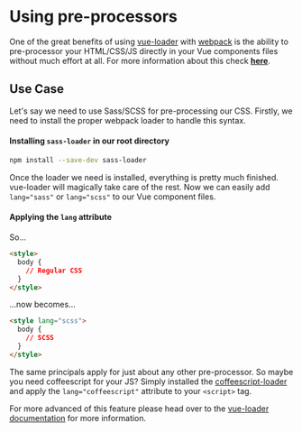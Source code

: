 # Using pre-processors

One of the great benefits of using [vue-loader](https://github.com/vuejs/vue-loader) with [webpack](https://github.com/webpack/webpack) is the ability to pre-processor your HTML/CSS/JS directly in your Vue components files without much effort at all. For more information about this check **[here](http://vuejs.org/guide/application.html#Single-File-Components)**.

## Use Case
Let's say we need to use Sass/SCSS for pre-processing our CSS. Firstly, we need to install the proper webpack loader to handle this syntax.

#### Installing `sass-loader` in our root directory
```bash
npm install --save-dev sass-loader
```

Once the loader we need is installed, everything is pretty much finished. vue-loader will magically take care of the rest. Now we can easily add `lang="sass"` or `lang="scss"` to our Vue component files.

#### Applying the `lang` attribute
So...
```html
<style>
  body {
    // Regular CSS
  }
</style>
```
...now becomes...
```html
<style lang="scss">
  body {
    // SCSS
  }
</style>
```

The same principals apply for just about any other pre-processor. So maybe you need coffeescript for your JS? Simply installed the [coffeescript-loader](https://github.com/webpack/coffee-loader) and apply the `lang="coffeescript"` attribute to your `<script>` tag.

For more advanced of this feature please head over to the [vue-loader documentation](http://vue-loader.vuejs.org/en/configurations/pre-processors.html) for more information.